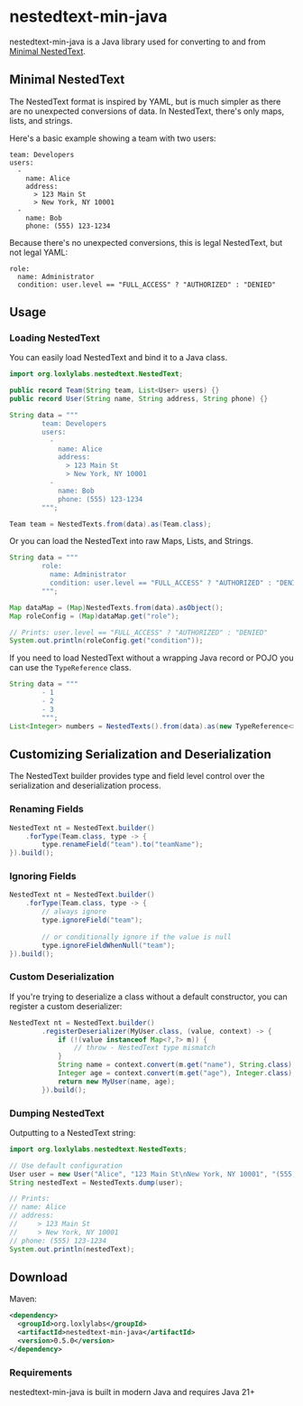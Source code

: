 # nestedtext-min-java

nestedtext-min-java is a Java library used for converting to and from
[Minimal NestedText](https://nestedtext.org/en/latest/minimal-nestedtext.html).

## Minimal NestedText

The NestedText format is inspired by YAML, but is much simpler as there are no unexpected
conversions of data. In NestedText, there's only maps, lists, and strings.

Here's a basic example showing a team with two users:
```
team: Developers
users:
  -
    name: Alice
    address:
      > 123 Main St
      > New York, NY 10001
  -
    name: Bob
    phone: (555) 123-1234
```

Because there's no unexpected conversions, this is legal NestedText,
but not legal YAML:

```
role:
  name: Administrator
  condition: user.level == "FULL_ACCESS" ? "AUTHORIZED" : "DENIED"
```

## Usage

### Loading NestedText

You can easily load NestedText and bind it to a Java class.
```java
import org.loxlylabs.nestedtext.NestedText;

public record Team(String team, List<User> users) {}
public record User(String name, String address, String phone) {}

String data = """
        team: Developers
        users:
          -
            name: Alice
            address:
              > 123 Main St
              > New York, NY 10001
          -
            name: Bob
            phone: (555) 123-1234
        """;

Team team = NestedTexts.from(data).as(Team.class);
```

Or you can load the NestedText into raw Maps, Lists, and Strings.
```java
String data = """
        role:
          name: Administrator
          condition: user.level == "FULL_ACCESS" ? "AUTHORIZED" : "DENIED"
        """;

Map dataMap = (Map)NestedTexts.from(data).asObject();
Map roleConfig = (Map)dataMap.get("role");

// Prints: user.level == "FULL_ACCESS" ? "AUTHORIZED" : "DENIED"
System.out.println(roleConfig.get("condition"));
```

If you need to load NestedText without a wrapping Java record or POJO
you can use the `TypeReference` class.

```java
String data = """
        - 1
        - 2
        - 3
        """;
List<Integer> numbers = NestedTexts().from(data).as(new TypeReference<>() {});
```

## Customizing Serialization and Deserialization

The NestedText builder provides type and field level control over the
serialization and deserialization process.

### Renaming Fields

```java
NestedText nt = NestedText.builder()
    .forType(Team.class, type -> {
        type.renameField("team").to("teamName");
}).build();
```

### Ignoring Fields

```java
NestedText nt = NestedText.builder()
    .forType(Team.class, type -> {
        // always ignore
        type.ignoreField("team");
        
        // or conditionally ignore if the value is null
        type.ignoreFieldWhenNull("team");
}).build();
```

### Custom Deserialization

If you're trying to deserialize a class without a default constructor,
you can register a custom deserializer:

```java
NestedText nt = NestedText.builder()
        .registerDeserializer(MyUser.class, (value, context) -> {
            if (!(value instanceof Map<?,?> m)) {
                // throw - NestedText type mismatch
            }
            String name = context.convert(m.get("name"), String.class);
            Integer age = context.convert(m.get("age"), Integer.class);
            return new MyUser(name, age);
        }).build();
```


### Dumping NestedText

Outputting to a NestedText string:

```java
import org.loxlylabs.nestedtext.NestedTexts;

// Use default configuration
User user = new User("Alice", "123 Main St\nNew York, NY 10001", "(555) 123-1234");
String nestedText = NestedTexts.dump(user);

// Prints:
// name: Alice
// address:
//     > 123 Main St
//     > New York, NY 10001
// phone: (555) 123-1234
System.out.println(nestedText);
```

## Download

Maven:
```xml
<dependency>
  <groupId>org.loxlylabs</groupId>
  <artifactId>nestedtext-min-java</artifactId>
  <version>0.5.0</version>
</dependency>
```

### Requirements

nestedtext-min-java is built in modern Java and requires Java 21+
